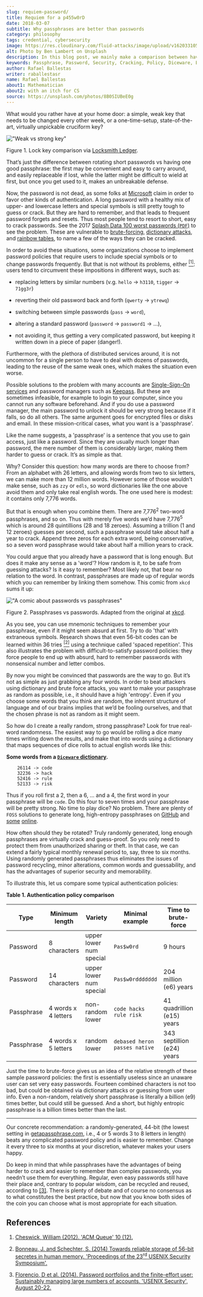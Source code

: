 ```yaml
---
slug: requiem-password/
title: Requiem for a p455w0rD
date: 2018-03-07
subtitle: Why passphrases are better than passwords
category: philosophy
tags: credential, cybersecurity
image: https://res.cloudinary.com/fluid-attacks/image/upload/v1620331056/blog/requiem-password/cover_iz3mck.webp
alt: Photo by Ben Lambert on Unsplash
description: In this blog post, we mainly make a comparison between having weak or complicated passwords versus having a single strong passphrase.
keywords: Passphrase, Password, Security, Cracking, Policy, Diceware, Ethical Hacking, Pentesting
author: Rafael Ballestas
writer: raballestasr
name: Rafael Ballestas
about1: Mathematician
about2: with an itch for CS
source: https://unsplash.com/photos/8B0SIUBeE0g
---
```


What would you rather have at your home door: a simple, weak key that
needs to be changed every other week, or a one-time-setup,
state-of-the-art, virtually unpickable cruciform key?

<div class="imgblock">

!["Weak vs strong key"](https://res.cloudinary.com/fluid-attacks/image/upload/v1620331053/blog/requiem-password/key-comparison_cifhyb.webp)

<div class="title">

Figure 1. Lock key comparison via [Locksmith
Ledger](http://www.locksmithledger.com/article/10837014/locksmithing-etc-jan-2013).

</div>

</div>

That’s just the difference between rotating short passwords vs having
one good passphrase: the first may be convenient and easy to carry
around, and easily replaceable if lost, while the latter might be
difficult to wield at first, but once you get used to it, makes an
unbreakable defense.

Now, the password is not dead, as some folks at
[Microsoft](https://news.microsoft.com/features/whats-solution-growing-problem-passwords-says-microsoft/)
claim in order to favor other kinds of authentication. A long password
with a healthy mix of upper- and lowercase letters and special symbols
is still pretty tough to guess or crack. But they are hard to remember,
and that leads to frequent password forgets and resets. Thus most people
tend to resort to short, easy to crack passwords. See the 2017 [Splash
Data 100 worst passwords
(`PDF`)](http://templatelab.com/top-100-worst-passwords-of-2017/) to see
the problem. These are vulnerable to
[brute-forcing](https://en.wikipedia.org/wiki/Brute-force_attack),
[dictionary attacks](https://en.wikipedia.org/wiki/Dictionary_attack),
and [rainbow tables](../storing-password-safely), to name a few of the
ways they can be cracked.

In order to avoid these situations, some organizations choose to
implement password policies that require users to include special
symbols or to change passwords frequently. But that is not without its
problems, either [<sup>\[1\]</sup>](#r1): users tend to circumvent these
impositions in different ways, such as:

- replacing letters by similar numbers (v.g. `hello` → `h3110`,
  `tigger` → `71gg3r`)

- reverting their old password back and forth (`qwerty` → `ytrewq`)

- switching between simple passwords (`pass` → `word`),

- altering a standard password (`password` → `password1` → …​),

- not avoiding it, thus getting a very complicated password, but
  keeping it written down in a piece of paper (danger\!).

Furthermore, with the plethora of distributed services around, it is not
uncommon for a single person to have to deal with dozens of passwords,
leading to the reuse of the same weak ones, which makes the situation
even worse.

Possible solutions to the problem with many accounts are [Single-Sign-On
services](../multiple-credentials-begone/) and password managers such as
[Keepass](https://keepass.info/). But these are sometimes infeasible,
for example to login to your computer, since you cannot run any software
beforehand. And if you do use a password manager, the main password to
unlock it should be very strong because if it falls, so do all others.
The same argument goes for encrypted files or disks and email. In these
mission-critical cases, what you want is a 'passphrase'.

Like the name suggests, a 'passphrase' is a sentence that you use to
gain access, just like a password. Since they are usually much longer
than password, the mere number of them is considerably larger, making
them harder to guess or crack. It’s as simple as that.

Why? Consider this question: how many words are there to choose from?
From an alphabet with 26 letters, and allowing words from two to six
letters, we can make more than 12 million words. However some of those
wouldn’t make sense, such as `zzy` or `edls`, so word dictionaries like
the one above avoid them and only take real english words. The one used
here is modest: it contains only 7,776 words.

But that is enough when you combine them. There are 7,776<sup>2</sup>
two-word passphrases, and so on. Thus with merely five words we’d have
7,776<sup>5</sup> which is around 28 quintillions (28 and 18 zeroes).
Assuming a trillion (1 and 12 zeroes) guesses per second, such a
passphrase would take about half a year to crack. Append three zeros for
each extra word, being conservative, so a seven word passphrase would
take about half a million years to crack.

<div>
<cta-banner
buttontxt="Read more"
link="/solutions/security-testing/"
title="Get started with Fluid Attacks' Security Testing solution right now"
/>
</div>

You could argue that you already have a password that is long enough.
But does it make any sense as a 'word'? How random is it, to be safe
from guessing attacks? Is it easy to remember? Most likely not, that
bear no relation to the word. In contrast, passphrases are made up of
regular words which you can remember by linking them somehow. This comic
from `xkcd` sums it up:

<div class="imgblock">

!["A comic about passwords vs passphrases"](https://res.cloudinary.com/fluid-attacks/image/upload/v1620331053/blog/requiem-password/xkcdpw_kglffp.webp)

<div class="title">

Figure 2. Passphrases vs passwords. Adapted from the
original at [xkcd](https://xkcd.com/936/).

</div>

</div>

As you see, you can use mnemonic techniques to remember your passphrase,
even if it might seem absurd at first. Try to do 'that' with extraneous
symbols. Research shows that even 56-bit codes can be learned within 36
tries [<sup>\[2\]</sup>](#r2) using a technique called 'spaced
repetition'. This also illustrates the problem with difficult-to-satisfy
password policies: they force people to end up with absurd, hard to
remember passwords with nonsensical number and letter combos.

By now you might be convinced that passwords are the way to go. But it’s
not as simple as just grabbing any four words. In order to beat
attackers using dictionary and brute force attacks, you want to make
your passphrase as random as possible, i.e., it should have a high
'entropy'. Even if you choose some words that you think are random, the
inherent structure of language and of our brains implies that we’d be
fooling ourselves, and that the chosen phrase is not as random as it
might seem.

So how do I create a really random, strong passphrase? Look for true
real-word randomness. The easiest way to go would be rolling a dice many
times writing down the results, and make that into words using a
dictionary that maps sequences of dice rolls to actual english words
like this:

**Some words from a [`Diceware`
dictionary](http://world.std.com/~reinhold/dicewarewordlist.pdf).**

``` text
    26114 -> code
    32236 -> hack
    52416 -> rule
    52133 -> risk
```

Thus if you roll first a 2, then a 6, …​ and a 4, the first word in your
passphrase will be `code`. Do this four to seven times and your
passphrase will be pretty strong. No time to play dice? No problem.
There are plenty of `FOSS` solutions to generate long, high-entropy
passphrases on
[GitHub](https://github.com/search?p=2&q=diceware&type=Repositories&utf8=%3F)
and [some](https://getapassphrase.com/)
[online](http://preshing.com/20110811/xkcd-password-generator/).

How often should they be rotated? Truly randomly generated, long enough
passphrases are virtually crack and guess-proof. So you only need to
protect them from unauthorized sharing or theft. In that case, we can
extend a fairly typical monthly renewal period to, say, three to six
months. Using randomly generated passphrases thus eliminates the issues
of password recycling, minor alterations, common words and guessability,
and has the advantages of superior security and memorability.

To illustrate this, let us compare some typical authentication policies:

<div class="tc">

**Table 1. Authentication policy comparison**

</div>

| Type       | Minimum length      | Variety                 | Minimal example               | Time to brute-force        |
| ---------- | ------------------- | ----------------------- | ----------------------------- | -------------------------- |
| Password   | 8 characters        | upper lower num special | `Pas$w0rd`                    | 9 hours                    |
| Password   | 14 characters       | upper lower num special | `Pas$w0rddddddd`              | 204 million (e6) years     |
| Passphrase | 4 words x 4 letters | non-random lower        | `code hacks rule risk`        | 41 quadrillion (e15) years |
| Passphrase | 4 words x 5 letters | random lower            | `debased heron passes native` | 343 septillion (e24) years |

Just the time to brute-force gives us an idea of the relative strength
of these sample password policies: the first is essentially useless
since an unaware user can set very easy passwords. Fourteen combined
characters is not too bad, but could be obtained via dictionary attacks
or guessing from user info. Even a non-random, relatively short
passphrase is literally a billion (e9) times better, but could still be
guessed. And a short, but highly entropic passphrase is a billion times
better than the last.

---
Our concrete recommendation: a randomly-generated, 44-bit (the lowest
setting in [getapassphrase.com](https://getapassphrase.com/generate/),
i.e., 4 or 5 words 3 to 8 letters in length) beats any complicated
password policy and is easier to remember. Change it every three to six
months at your discretion, whatever makes your users happy.

Do keep in mind that while passphrases have the advantages of being
harder to crack and easier to remember than complex passwords, you
needn’t use them for everything. Regular, even easy passwords still
have their place and, contrary to popular wisdom, can be recycled and
reused, according to [\[3\]](#r3). There is plenty of debate and of
course no consensus as to what constitutes the best practice, but now
that you know both sides of the coin you can choose what is most
appropriate for each situation.

## References

1. [Cheswick, William (2012). 'ACM Queue' 10
    (12).](https://queue.acm.org/detail.cfm?id=2422416)

2. [Bonneau, J. and Schechter, S. (2014) Towards reliable storage of
    56-bit secretes in human memory. 'Proceedings of the 23<sup>rd</sup>
    USENIX Security
    Symposium'.](https://www.usenix.org/system/files/conference/usenixsecurity14/sec14-paper-bonneau.pdf)

3. [Florencio, D et al. (2014). Password portfolios and the
    finite-effort user: Sustainably managing large numbers of accounts.
    'USENIX Security', August
    20-22.](https://www.microsoft.com/en-us/research/wp-content/uploads/2016/02/passwordPortfolios.pdf)
